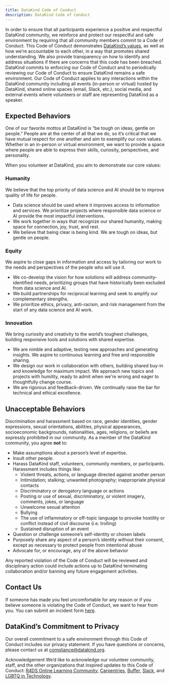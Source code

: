 ```yaml
---
title: DataKind Code of Conduct
description: DataKind Code of Conduct
---
```


In order to ensure that all participants experience a positive and respectful DataKind community, we reinforce and protect our respectful and safe environment by requiring that all community members commit to a Code of Conduct. This Code of Conduct demonstrates [DataKind’s values](https://www.datakind.org/our-story), as well as how we’re accountable to each other, in a way that promotes shared understanding. We also provide transparency on how to identify and address situations if there are concerns that this code has been breached. DataKind commits to enforcing our Code of Conduct and to periodically reviewing our Code of Conduct to ensure DataKind remains a safe environment. Our Code of Conduct applies to any interactions within the DataKind community including all events (in-person or virtual) hosted by DataKind, shared online spaces (email, Slack, etc.), social media, and external events where volunteers or staff are representing DataKind as a speaker.

## Expected Behaviors
One of our favorite mottos at DataKind is “be tough on ideas, gentle on people.” People are at the center of all that we do, so it’s critical that we have mutual respect for one another and aim to exemplify our core values. Whether in an in-person or virtual environment, we want to provide a space where people are able to express their skills, curiosity, perspectives, and personality. 

When you volunteer at DataKind, you aim to demonstrate our core values:

### Humanity
We believe that the top priority of data science and AI should be to improve quality of life for people.
* Data science should be used where it improves access to information and services. We prioritize projects where responsible data science or AI provide the most impactful interventions.
* We work together in ways that recognize our shared humanity, making space for connection, joy, trust, and rest.
* We believe that being clear is being kind. We are tough on ideas, but gentle on people. 

### Equity
We aspire to close gaps in information and access by tailoring our work to the needs and perspectives of the people who will use it.
* We co-develop the vision for how solutions will address community-identified needs, prioritizing groups that have historically been excluded from data science and AI. 
* We build partnerships for reciprocal learning and seek to amplify our complementary strengths. 
* We prioritize ethics, privacy, anti-racism, and risk management from the start of any data science and AI work. 

### Innovation
We bring curiosity and creativity to the world’s toughest challenges, building responsive tools and solutions with shared expertise. 
* We are nimble and adaptive, testing new approaches and generating insights. We aspire to continuous learning and free and responsible sharing.
* We design our work in collaboration with others, building shared buy-in and knowledge for maximum impact. We approach new topics and projects with humility, ready to admit when we're wrong and eager to thoughtfully change course. 
* We are rigorous and feedback-driven. We continually raise the bar for technical and ethical excellence.

## Unacceptable Behaviors
Discrimination and harassment based on race, gender identities, gender expressions, sexual orientations, abilities, physical appearances, socioeconomic backgrounds, nationalities, ages, religions, or beliefs are expressly prohibited in our community. As a member of the DataKind community, you agree **not** to:

* Make assumptions about a person’s level of expertise.
* Insult other people.
* Harass DataKind staff, volunteers, community members, or participants. Harassment includes things like:
  * Violent threats, actions, or language directed against another person
  * Intimidation; stalking; unwanted photography; inappropriate physical contacts
  * Discriminatory or derogatory language or actions 
  * Posting or use of sexual, discriminatory, or violent imagery, comments, jokes, or language
  * Unwelcome sexual attention
  * Bullying 
  * The use of inflammatory or off-topic language to provoke hostility or conflict instead of civil discourse (i.e. trolling)
  * Sustained disruption of an event
* Question or challenge someone’s self-identity or chosen labels 
* Purposely share any aspect of a person’s identity without their consent, except as necessary to protect people from intentional abuse
* Advocate for, or encourage, any of the above behavior
 
Any reported violation of the Code of Conduct will be reviewed and disciplinary action could include actions up to DataKind terminating collaboration and/or banning any future engagement activities. 
 
## Contact Us
If someone has made you feel uncomfortable for any reason or if you believe someone is violating the Code of Conduct, we want to hear from you. You can submit an incident form [here](https://forms.gle/158HYrYNf95NQBo69).

## DataKind’s Commitment to Privacy
Our overall commitment to a safe environment through this Code of Conduct includes our privacy statement. If you have questions or concerns, please contact us at compliance@datakind.org. 

Acknowledgement
We’d like to acknowledge our volunteer community, staff, and the other organizations that inspired updates to this Code of Conduct: [R4DS Online Learning Community](https://www.rfordatasci.com/conduct/), [Carpentries](https://docs.google.com/forms/d/e/1FAIpQLSdi0wbplgdydl_6rkVtBIVWbb9YNOHQP_XaANDClmVNu0zs-w/viewform), [Buffer](https://buffer.com/resources/code-of-conduct/), [Slack](https://api.slack.com/community/code-of-conduct), and [LGBTQ in Technology](https://lgbtq.technology/coc.html).
